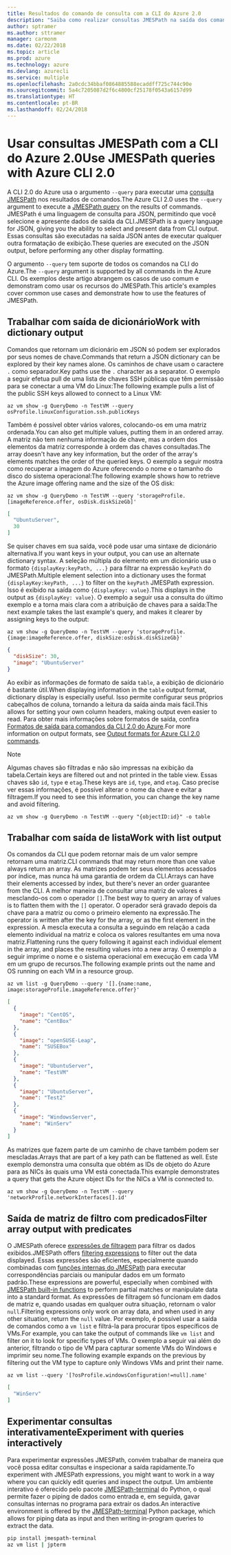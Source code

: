 ```yaml
---
title: Resultados do comando de consulta com a CLI do Azure 2.0
description: "Saiba como realizar consultas JMESPath na saída dos comandos da CLI do Azure 2.0."
author: sptramer
ms.author: sttramer
manager: carmonm
ms.date: 02/22/2018
ms.topic: article
ms.prod: azure
ms.technology: azure
ms.devlang: azurecli
ms.service: multiple
ms.openlocfilehash: 2a0cdc34bbaf0864885588ecaddff725c744c90e
ms.sourcegitcommit: 5a4c7205087d2f6c4800cf25178f0543a6157d99
ms.translationtype: HT
ms.contentlocale: pt-BR
ms.lasthandoff: 02/24/2018
---
```

# <a name="use-jmespath-queries-with-azure-cli-20"></a><span data-ttu-id="5d6eb-103">Usar consultas JMESPath com a CLI do Azure 2.0</span><span class="sxs-lookup"><span data-stu-id="5d6eb-103">Use JMESPath queries with Azure CLI 2.0</span></span>

<span data-ttu-id="5d6eb-104">A CLI 2.0 do Azure usa o argumento `--query` para executar uma [consulta JMESPath](http://jmespath.org) nos resultados de comandos.</span><span class="sxs-lookup"><span data-stu-id="5d6eb-104">The Azure CLI 2.0 uses the `--query` argument to execute a [JMESPath query](http://jmespath.org) on the results of commands.</span></span> <span data-ttu-id="5d6eb-105">JMESPath é uma linguagem de consulta para JSON, permitindo que você selecione e apresente dados de saída da CLI.</span><span class="sxs-lookup"><span data-stu-id="5d6eb-105">JMESPath is a query language for JSON, giving you the ability to select and present data from CLI output.</span></span> <span data-ttu-id="5d6eb-106">Essas consultas são executadas na saída JSON antes de executar qualquer outra formatação de exibição.</span><span class="sxs-lookup"><span data-stu-id="5d6eb-106">These queries are executed on the JSON output, before performing any other display formatting.</span></span>

<span data-ttu-id="5d6eb-107">O argumento `--query` tem suporte de todos os comandos na CLI do Azure.</span><span class="sxs-lookup"><span data-stu-id="5d6eb-107">The `--query` argument is supported by all commands in the Azure CLI.</span></span> <span data-ttu-id="5d6eb-108">Os exemplos deste artigo abrangem os casos de uso comum e demonstram como usar os recursos do JMESPath.</span><span class="sxs-lookup"><span data-stu-id="5d6eb-108">This article's examples cover common use cases and demonstrate how to use the features of JMESPath.</span></span>

## <a name="work-with-dictionary-output"></a><span data-ttu-id="5d6eb-109">Trabalhar com saída de dicionário</span><span class="sxs-lookup"><span data-stu-id="5d6eb-109">Work with dictionary output</span></span>

<span data-ttu-id="5d6eb-110">Comandos que retornam um dicionário em JSON só podem ser explorados por seus nomes de chave.</span><span class="sxs-lookup"><span data-stu-id="5d6eb-110">Commands that return a JSON dictionary can be explored by their key names alone.</span></span> <span data-ttu-id="5d6eb-111">Os caminhos de chave usam o caractere `.` como separador.</span><span class="sxs-lookup"><span data-stu-id="5d6eb-111">Key paths use the `.` character as a separator.</span></span> <span data-ttu-id="5d6eb-112">O exemplo a seguir efetua pull de uma lista de chaves SSH públicas que têm permissão para se conectar a uma VM do Linux:</span><span class="sxs-lookup"><span data-stu-id="5d6eb-112">The following example pulls a list of the public SSH keys allowed to connect to a Linux VM:</span></span>

```azurecli
az vm show -g QueryDemo -n TestVM --query osProfile.linuxConfiguration.ssh.publicKeys
```

<span data-ttu-id="5d6eb-113">Também é possível obter vários valores, colocando-os em uma matriz ordenada.</span><span class="sxs-lookup"><span data-stu-id="5d6eb-113">You can also get multiple values, putting them in an ordered array.</span></span> <span data-ttu-id="5d6eb-114">A matriz não tem nenhuma informação de chave, mas a ordem dos elementos da matriz corresponde à ordem das chaves consultadas.</span><span class="sxs-lookup"><span data-stu-id="5d6eb-114">The array doesn't have any key information, but the order of the array's elements matches the order of the queried keys.</span></span> <span data-ttu-id="5d6eb-115">O exemplo a seguir mostra como recuperar a imagem do Azure oferecendo o nome e o tamanho do disco do sistema operacional:</span><span class="sxs-lookup"><span data-stu-id="5d6eb-115">The following example shows how to retrieve the Azure image offering name and the size of the OS disk:</span></span>

```azurecli
az vm show -g QueryDemo -n TestVM --query 'storageProfile.[imageReference.offer, osDisk.diskSizeGb]'
```

```json
[
  "UbuntuServer",
  30
]
```

<span data-ttu-id="5d6eb-116">Se quiser chaves em sua saída, você pode usar uma sintaxe de dicionário alternativa.</span><span class="sxs-lookup"><span data-stu-id="5d6eb-116">If you want keys in your output, you can use an alternate dictionary syntax.</span></span> <span data-ttu-id="5d6eb-117">A seleção múltipla do elemento em um dicionário usa o formato `{displayKey:keyPath, ...}` para filtrar na expressão `keyPath` do JMESPath.</span><span class="sxs-lookup"><span data-stu-id="5d6eb-117">Multiple element selection into a dictionary uses the format `{displayKey:keyPath, ...}` to filter on the `keyPath` JMESPath expression.</span></span> <span data-ttu-id="5d6eb-118">Isso é exibido na saída como `{displayKey: value}`.</span><span class="sxs-lookup"><span data-stu-id="5d6eb-118">This displays in the output as `{displayKey: value}`.</span></span> <span data-ttu-id="5d6eb-119">O exemplo a seguir usa a consulta do último exemplo e a torna mais clara com a atribuição de chaves para a saída:</span><span class="sxs-lookup"><span data-stu-id="5d6eb-119">The next example takes the last example's query, and makes it clearer by assigning keys to the output:</span></span>

```azurecli
az vm show -g QueryDemo -n TestVM --query 'storageProfile.{image:imageReference.offer, diskSize:osDisk.diskSizeGb}'
```

```json
{
  "diskSize": 30,
  "image": "UbuntuServer"
}
```

<span data-ttu-id="5d6eb-120">Ao exibir as informações de formato de saída `table`, a exibição de dicionário é bastante útil.</span><span class="sxs-lookup"><span data-stu-id="5d6eb-120">When displaying information in the `table` output format, dictionary display is especially useful.</span></span> <span data-ttu-id="5d6eb-121">Isso permite configurar seus próprios cabeçalhos de coluna, tornando a leitura da saída ainda mais fácil.</span><span class="sxs-lookup"><span data-stu-id="5d6eb-121">This allows for setting your own column headers, making output even easier to read.</span></span> <span data-ttu-id="5d6eb-122">Para obter mais informações sobre formatos de saída, confira [Formatos de saída para comandos da CLI 2.0 do Azure](/cli/azure/format-output-azure-cli).</span><span class="sxs-lookup"><span data-stu-id="5d6eb-122">For more information on output formats, see [Output formats for Azure CLI 2.0 commands](/cli/azure/format-output-azure-cli).</span></span>

> [!NOTE]
> <span data-ttu-id="5d6eb-123">Algumas chaves são filtradas e não são impressas na exibição da tabela.</span><span class="sxs-lookup"><span data-stu-id="5d6eb-123">Certain keys are filtered out and not printed in the table view.</span></span> <span data-ttu-id="5d6eb-124">Essas chaves são `id`, `type` e `etag`.</span><span class="sxs-lookup"><span data-stu-id="5d6eb-124">These keys are `id`, `type`, and `etag`.</span></span> <span data-ttu-id="5d6eb-125">Caso precise ver essas informações, é possível alterar o nome da chave e evitar a filtragem.</span><span class="sxs-lookup"><span data-stu-id="5d6eb-125">If you need to see this information, you can change the key name and avoid filtering.</span></span>
>
> ```azurecli
> az vm show -g QueryDemo -n TestVM --query "{objectID:id}" -o table
> ```

## <a name="work-with-list-output"></a><span data-ttu-id="5d6eb-126">Trabalhar com saída de lista</span><span class="sxs-lookup"><span data-stu-id="5d6eb-126">Work with list output</span></span>

<span data-ttu-id="5d6eb-127">Os comandos da CLI que podem retornar mais de um valor sempre retornam uma matriz.</span><span class="sxs-lookup"><span data-stu-id="5d6eb-127">CLI commands that may return more than one value always return an array.</span></span> <span data-ttu-id="5d6eb-128">As matrizes podem ter seus elementos acessados por índice, mas nunca há uma garantia de ordem da CLI.</span><span class="sxs-lookup"><span data-stu-id="5d6eb-128">Arrays can have their elements accessed by index, but there's never an order guarantee from the CLI.</span></span> <span data-ttu-id="5d6eb-129">A melhor maneira de consultar uma matriz de valores é mesclando-os com o operador `[]`.</span><span class="sxs-lookup"><span data-stu-id="5d6eb-129">The best way to query an array of values is to flatten them with the `[]` operator.</span></span> <span data-ttu-id="5d6eb-130">O operador será gravado depois da chave para a matriz ou como o primeiro elemento na expressão.</span><span class="sxs-lookup"><span data-stu-id="5d6eb-130">The operator is written after the key for the array, or as the first element in the expression.</span></span> <span data-ttu-id="5d6eb-131">A mescla executa a consulta a seguindo em relação a cada elemento individual na matriz e coloca os valores resultantes em uma nova matriz.</span><span class="sxs-lookup"><span data-stu-id="5d6eb-131">Flattening runs the query following it against each individual element in the array, and places the resulting values into a new array.</span></span> <span data-ttu-id="5d6eb-132">O exemplo a seguir imprime o nome e o sistema operacional em execução em cada VM em um grupo de recursos.</span><span class="sxs-lookup"><span data-stu-id="5d6eb-132">The following example prints out the name and OS running on each VM in a resource group.</span></span> 

```azurecli
az vm list -g QueryDemo --query '[].{name:name, image:storageProfile.imageReference.offer}'
```

```json
[
  {
    "image": "CentOS",
    "name": "CentBox"
  },
  {
    "image": "openSUSE-Leap",
    "name": "SUSEBox"
  },
  {
    "image": "UbuntuServer",
    "name": "TestVM"
  },
  {
    "image": "UbuntuServer",
    "name": "Test2"
  },
  {
    "image": "WindowsServer",
    "name": "WinServ"
  }
]
```

<span data-ttu-id="5d6eb-133">As matrizes que fazem parte de um caminho de chave também podem ser mescladas.</span><span class="sxs-lookup"><span data-stu-id="5d6eb-133">Arrays that are part of a key path can be flattened as well.</span></span> <span data-ttu-id="5d6eb-134">Este exemplo demonstra uma consulta que obtém as IDs de objeto do Azure para as NICs às quais uma VM está conectada.</span><span class="sxs-lookup"><span data-stu-id="5d6eb-134">This example demonstrates a query that gets the Azure object IDs for the NICs a VM is connected to.</span></span>

```azurecli
az vm show -g QueryDemo -n TestVM --query 'networkProfile.networkInterfaces[].id'
```

## <a name="filter-array-output-with-predicates"></a><span data-ttu-id="5d6eb-135">Saída de matriz de filtro com predicados</span><span class="sxs-lookup"><span data-stu-id="5d6eb-135">Filter array output with predicates</span></span>

<span data-ttu-id="5d6eb-136">O JMESPath oferece [expressões de filtragem](http://jmespath.org/specification.html#filterexpressions) para filtrar os dados exibidos.</span><span class="sxs-lookup"><span data-stu-id="5d6eb-136">JMESPath offers [filtering expressions](http://jmespath.org/specification.html#filterexpressions) to filter out the data displayed.</span></span> <span data-ttu-id="5d6eb-137">Essas expressões são eficientes, especialmente quando combinadas com [funções internas do JMESPath](http://jmespath.org/specification.html#built-in-functions) para executar correspondências parciais ou manipular dados em um formato padrão.</span><span class="sxs-lookup"><span data-stu-id="5d6eb-137">These expressions are powerful, especially when combined with [JMESPath built-in functions](http://jmespath.org/specification.html#built-in-functions) to perform partial matches or manipulate data into a standard format.</span></span> <span data-ttu-id="5d6eb-138">As expressões de filtragem só funcionam em dados de matriz e, quando usadas em qualquer outra situação, retornam o valor `null`.</span><span class="sxs-lookup"><span data-stu-id="5d6eb-138">Filtering expressions only work on array data, and when used in any other situation, return the `null` value.</span></span> <span data-ttu-id="5d6eb-139">Por exemplo, é possível usar a saída de comandos como a `vm list` e filtrá-la para procurar tipos específicos de VMs.</span><span class="sxs-lookup"><span data-stu-id="5d6eb-139">For example, you can take the output of commands like `vm list` and filter on it to look for specific types of VMs.</span></span> <span data-ttu-id="5d6eb-140">O exemplo a seguir vai além do anterior, filtrando o tipo de VM para capturar somente VMs do Windows e imprimir seu nome.</span><span class="sxs-lookup"><span data-stu-id="5d6eb-140">The following example expands on the previous by filtering out the VM type to capture only Windows VMs and print their name.</span></span>

```azurecli
az vm list --query '[?osProfile.windowsConfiguration!=null].name'
```

```json
[
  "WinServ"
]
```

## <a name="experiment-with-queries-interactively"></a><span data-ttu-id="5d6eb-141">Experimentar consultas interativamente</span><span class="sxs-lookup"><span data-stu-id="5d6eb-141">Experiment with queries interactively</span></span>

<span data-ttu-id="5d6eb-142">Para experimentar expressões JMESPath, convém trabalhar de maneira que você possa editar consultas e inspecionar a saída rapidamente.</span><span class="sxs-lookup"><span data-stu-id="5d6eb-142">To experiment with JMESPath expressions, you might want to work in a way where you can quickly edit queries and inspect the output.</span></span> <span data-ttu-id="5d6eb-143">Um ambiente interativo é oferecido pelo pacote [JMESPath-terminal](https://github.com/jmespath/jmespath.terminal) do Python, o qual permite fazer o piping de dados como entrada e, em seguida, gavar consultas internas no programa para extrair os dados.</span><span class="sxs-lookup"><span data-stu-id="5d6eb-143">An interactive environment is offered by the [JMESPath-terminal](https://github.com/jmespath/jmespath.terminal) Python package, which allows for piping data as input and then writing in-program queries to extract the data.</span></span>

```bash
pip install jmespath-terminal
az vm list | jpterm
```
